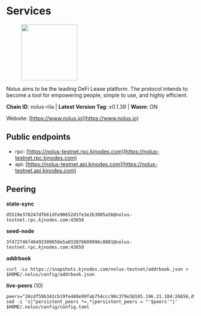# Services

<figure><img src="https://raw.githubusercontent.com/kj89/testnet_manuals/main/pingpub/logos/nolus.png" width="150" alt=""><figcaption></figcaption></figure>

Nolus aims to be the leading DeFi Lease platform. The protocol  intends to become a tool for empowering people, simple to use, and highly efficient.

**Chain ID**: nolus-rila | **Latest Version Tag**: v0.1.39 | **Wasm**: ON

Website: [https://www.nolus.io](https://www.nolus.io)


## Public endpoints

* rpc: [https://nolus-testnet.rpc.kjnodes.com](https://nolus-testnet.rpc.kjnodes.com)
* api: [https://nolus-testnet.api.kjnodes.com](https://nolus-testnet.api.kjnodes.com)

## Peering

**state-sync**

```
d5519e378247dfb61dfe90652d1fe3e2b3005a5b@nolus-testnet.rpc.kjnodes.com:43656
```

**seed-node**

```
3f472746f46493309650e5a033076689996c8881@nolus-testnet.rpc.kjnodes.com:43659
```

**addrbook**
```
curl -Ls https://snapshots.kjnodes.com/nolus-testnet/addrbook.json > $HOME/.nolus/config/addrbook.json
```

**live-peers** (10)
```
peers="28cdf59b342cb19fe488e99fab754ccc90c379e3@185.196.21.104:26656,df5523a9d35328716337343cbeea3063cd4fa9b3@65.108.206.118:61256,e08055aae540efed02e736ec79621f293fe92ae9@65.109.92.240:1176,d5519e378247dfb61dfe90652d1fe3e2b3005a5b@65.109.68.190:43656,3c4f8aa4bf226c331b32d93f51f089e47e753279@194.163.155.84:36656,fcb82df30d2056c3af024fb389e173d683fe8229@65.108.105.48:19756,95ab3d7bd1c4700f3d7617c3672c65ad66009a7b@38.242.222.59:26656,47ea071316ac1b157ac01c297f6c3d618d7d7c3b@213.136.68.150:26656,30e5fbf8fa448a73f780f881a0e81d3f6abb4b8f@138.68.66.69:26656,236a2626ad46bb671b200883b6105350310372ef@135.181.81.65:37656"
sed -i 's|^persistent_peers *=.*|persistent_peers = "'$peers'"|' $HOME/.nolus/config/config.toml
```
